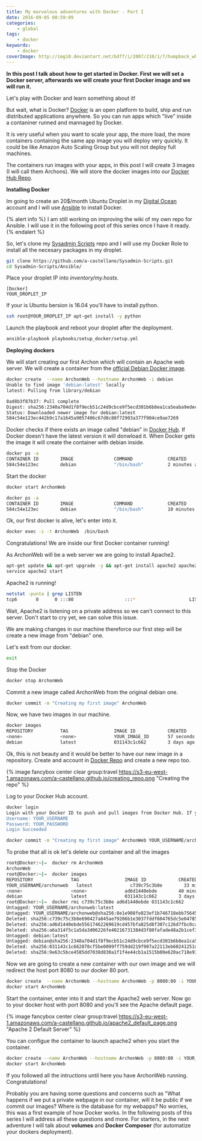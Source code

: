 ```yaml
---
title: My marvelous adventures with Docker - Part I
date: 2016-09-05 08:59:09
categories:
    - global
tags:
    - docker
keywords:
    - docker
coverImage: http://img10.deviantart.net/bdff/i/2007/210/1/7/humpback_whale_by_kaylalily.png
---
```


**In this post I talk about how to get started in Docker. First we will set a Docker server, afterwards we will create your first Docker image and we will run it.** 

Let's play with Docker and learn something about it!

But wait, what is Docker? [Docker](https://www.docker.com) is an open platform to build, ship and run distributed applications anywhere. So you can run apps which "live" inside a contaniner runned and mannaged by Docker.

It is very useful when you want to scale your app, the more load, the more containers containing the same app image you will deploy very quickly. It could be like Amazon Auto Scaling Group but you will not deploy full machines.

The containers run images with your apps, in this post I will create 3 images (I will call them Archons). We will store the docker images into our [Docker Hub Repo](https://hub.docker.com).

**Installing Docker**

Im going to create an 20$/month Ubuntu Droplet in my [Digital Ocean](https://www.digitalocean.com) account and I will use [Ansible](https://www.ansible.com) to install Docker.

{% alert info %}
I am still working on improving the wiki of my own repo for Ansible. I will use it in the following post of this series once I have it ready.
{% endalert %}


So, let's clone my [Sysadmin Scripts](https://github.com/a-castellano/Sysadmin-Scripts.git) repo and I will use my Docker Role to install all the necesary packages in my droplet.
``` bash
git clone https://github.com/a-castellano/Sysadmin-Scripts.git
cd Sysadmin-Scripts/Ansible/
```

Place your droplet IP into *inventory/my.hosts*.
``` ansible
[Docker]
YOUR_DROPLET_IP
```

If your is Ubuntu bersion is 16.04 you'll have to install python.
``` bash
ssh root@YOUR_DROPLET_IP apt-get install -y python
```

Launch the playbook and reboot your droplet after the deployment.
``` bash
ansible-playbook playbooks/setup_docker/setup.yml
```

**Deploying dockers**

We will start creating our first Archon which will contain an Apache web server. We will create a container from the [official Debian Docker image](https://hub.docker.com/_/debian).

``` bash
docker create  --name ArchonWeb --hostname ArchonWeb -i debian
Unable to find image 'debian:latest' locally
latest: Pulling from library/debian

8ad8b3f87b37: Pull complete
Digest: sha256:2340a704d1f8f9ecb51c24d9cbce9f5ecd301b6b8ea1ca5eaba9edee46a2436d
Status: Downloaded newer image for debian:latest
584c54e123ec442b9c17a1645a9057406c67d8c80f72903a377f904ce9ae7269

```

Docker checks if there exists an image called "debian" in [Docker Hub](https://hub.docker.com). If Docker doesn't have the latest version it will donwload it. When Docker gets the image it will create the container with debian inside.

``` bash
docker ps -a
CONTAINER ID        IMAGE               COMMAND             CREATED             STATUS              PORTS               NAMES
584c54e123ec        debian              "/bin/bash"         2 minutes ago       Created                                 ArchonWeb
```

Start the docker
``` bash
docker start ArchonWeb
```

``` bash
docker ps -a
CONTAINER ID        IMAGE               COMMAND             CREATED             STATUS              PORTS               NAMES
584c54e123ec        debian              "/bin/bash"         10 minutes ago      Up 6 seconds                            ArchonWeb
```

Ok, our first docker is alive, let's enter into it.

``` bash
docker exec -i -t ArchonWeb  /bin/bash
```

Congratulations! We are inside our first Docker container running!

As ArchonWeb will be a web server we are going to install Apache2.

``` bash
apt-get update && apt-get upgrade -y && apt-get install apache2 apache2-utils php5 php5-mcrypt php5-mysql php5-cli php5-common php5-json php5-readline php-pear libmcrypt4 libapache2-mod-php5 libmcrypt-dev mcrypt mariadb-client net-tools -y
service apache2 start
```

Apache2 is running!

``` bash
netstat -punta | grep LISTEN
tcp6       0      0 :::80                   :::*                    LISTEN      3488/apache2
```

Wait, Apache2 is listening on a private address so we can't connect to this server. Don't start to cry yet, we can solve this issue.

We are making changes in our machine thereforce our first step will be create a new image from "debian" one.

Let's exit from our docker.

``` bash
exit
```

Stop the Docker

``` bash
docker stop ArchonWeb
```

Commit a new image called ArchonWeb from the original debian one.

``` bash
docker commit -m "Creating my first image" ArchonWeb
```

Now, we have two images in our machine.

``` bash
docker images
REPOSITORY          TAG                 IMAGE ID            CREATED             SIZE
<none>              <none>              YOUR_IMAGE_ID       57 seconds ago      262.4 MB
debian              latest              031143c1c662        3 days ago          125.1 MB
```

Ok, this is not beauty and it would be better to have our new image in a repository. Create and account in [Docker Repo](https://hub.docker.com) and create a new repo too.

{% image fancybox center clear group:travel https://s3-eu-west-1.amazonaws.com/a-castellano.github.io/creating_repo.png  "Creating the repo" %}

Log to your Docker Hub account.

``` bash
docker login
Login with your Docker ID to push and pull images from Docker Hub. If you don't have a Docker ID, head over to https://hub.docker.com to create one.
Username: YOUR_USERNAME
Password: YOUR_PASSWORD
Login Succeeded
```

``` bash
docker commit -m "Creating my first image" ArchonWeb YOUR_USERNAME/archonweb
```


To probe that all is ok let's delete our container and all the images

``` bash
root@Docker:~|⇒  docker rm ArchonWeb
ArchonWeb
root@Docker:~|⇒  docker images
REPOSITORY              TAG                 IMAGE ID            CREATED             SIZE
YOUR_USERNAME/archonweb   latest              c739c75c3b8e        33 minutes ago      262.4 MB
<none>                  <none>              ad6d1440ebde        40 minutes ago      262.4 MB
debian                  latest              031143c1c662        3 days ago          125.1 MB
root@Docker:~|⇒  docker rmi c739c75c3b8e ad6d1440ebde 031143c1c662
Untagged: YOUR_USERNAME/archonweb:latest
Untagged: YOUR_USERNAME/archonweb@sha256:8e1e908fe823ef1b746718ebb7564548f4f0ea076faaae733f667fb5946acee7
Deleted: sha256:c739c75c3b8e690427a845ae79206b1e3037fddf604765dc5e0478536161e5bb
Deleted: sha256:ad6d1440ebde55617462269619cd457bfa825d8f307c126d7fbc0ca3201c493f
Deleted: sha256:a6a314f5c1a5da3d06226fe40216731384d3f80fafade48a2b1cef3f07384b96
Untagged: debian:latest
Untagged: debian@sha256:2340a704d1f8f9ecb51c24d9cbce9f5ecd301b6b8ea1ca5eaba9edee46a2436d
Deleted: sha256:031143c1c662878cf5be0099ff759dd219f907a22113eb60241251d29344bb96
Deleted: sha256:9e63c5bce4585dd7038d830a1f1f4e44cb1a1515b00e620ac718e934b484c938
```

Now we are going to create a new container with our own image and we will redirect the host port 8080 to our docker 80 port.

``` bash
docker create  --name ArchonWeb --hostname ArchonWeb -p 8080:80 -i YOUR_USERNAME/archonweb
docker start ArchonWeb
```

Start the container, enter into it and start the Apache2 web server. Now go to your docker host with port 8080 and you'll see the Apache default page.

{% image fancybox center clear group:travel https://s3-eu-west-1.amazonaws.com/a-castellano.github.io/apache2_default_page.png  "Apache 2 Default Server" %}

You can configue the container to launch apache2 when you start the container.

```bash
docker create --name ArchonWeb --hostname ArchonWeb -p 8080:80 -i YOUR_USERNAME/archonweb /usr/sbin/apache2ctl -D FOREGROUND
docker start ArchonWeb
```

If you followed all the intructions until here you have ArchonWeb running. Congratulations!

Probably you are having some questions and concerns such as "What happens if we put a private webpage in our container, will it be public if we commit our images? Where is the database for my webapps? No worries, this was a first example of how Docker works. In the following posts of this series I will address all these questions and more. For starters, in the next adventure I will talk about **volumes** and **Docker Composer** (for automatize your dockers deployment).
